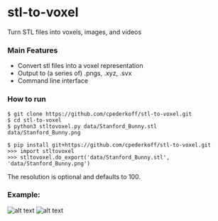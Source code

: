# stl-to-voxel
Turn STL files into voxels, images, and videos
### Main Features
* Convert stl files into a voxel representation
* Output to (a series of) .pngs, .xyz, .svx
* Command line interface

### How to run
```
$ git clone https://github.com/cpederkoff/stl-to-voxel.git
$ cd stl-to-voxel
$ python3 stltovoxel.py data/Stanford_Bunny.stl data/Stanford_Bunny.png
```

```
$ pip install git+https://github.com/cpederkoff/stl-to-voxel.git
>>> import stltovoxel
>>> stltovoxel.do_export('data/Stanford_Bunny.stl', 'data/Stanford_Bunny.png')
```

<!--- https://commons.wikimedia.org/wiki/File:Stanford_Bunny.stl --->

The resolution is optional and defaults to 100.

### Example: 
![alt text](https://github.com/rcpedersen/stl-to-voxel/raw/master/data/stanford_bunny.png "STL version of the stanford bunny")
![alt text](https://github.com/rcpedersen/stl-to-voxel/raw/master/data/stanford_bunny.gif "voxel version of the stanford bunny")
